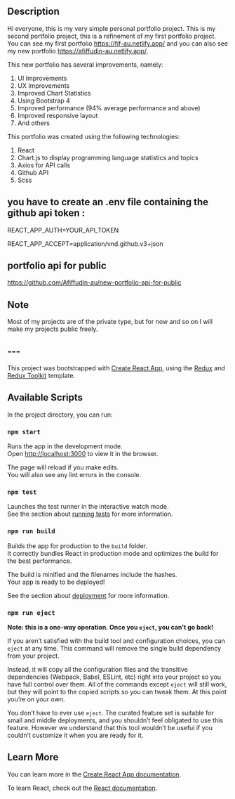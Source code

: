 ## Description

Hi everyone, this is my very simple personal portfolio project. This is my second portfolio project, this is a refinement of my first portfolio project. You can see my first portfolio https://fif-au.netlify.app/ and you can also see my new portfolio https://afiffudin-au.netlify.app/.

This new portfolio has several improvements, namely:

1. UI Improvements
2. UX Improvements
3. Improved Chart Statistics
4. Using Bootstrap 4
5. Improved performance (94% average performance and above)
6. Improved responsive layout
7. And others

This portfolio was created using the following technologies:

1. React
2. Chart.js to display programming language statistics and topics
3. Axios for API calls
4. Github API
5. Scss

## you have to create an .env file containing the github api token :

REACT_APP_AUTH=YOUR_API_TOKEN

REACT_APP_ACCEPT=application/vnd.github.v3+json

## portfolio api for public
https://github.com/Afiffudin-au/new-portfolio-api-for-public

## Note
Most of my projects are of the private type, but for now and so on I will make my projects public freely.

## ---

This project was bootstrapped with [Create React App](https://github.com/facebook/create-react-app), using the [Redux](https://redux.js.org/) and [Redux Toolkit](https://redux-toolkit.js.org/) template.

## Available Scripts

In the project directory, you can run:

### `npm start`

Runs the app in the development mode.<br />
Open [http://localhost:3000](http://localhost:3000) to view it in the browser.

The page will reload if you make edits.<br />
You will also see any lint errors in the console.

### `npm test`

Launches the test runner in the interactive watch mode.<br />
See the section about [running tests](https://facebook.github.io/create-react-app/docs/running-tests) for more information.

### `npm run build`

Builds the app for production to the `build` folder.<br />
It correctly bundles React in production mode and optimizes the build for the best performance.

The build is minified and the filenames include the hashes.<br />
Your app is ready to be deployed!

See the section about [deployment](https://facebook.github.io/create-react-app/docs/deployment) for more information.

### `npm run eject`

**Note: this is a one-way operation. Once you `eject`, you can’t go back!**

If you aren’t satisfied with the build tool and configuration choices, you can `eject` at any time. This command will remove the single build dependency from your project.

Instead, it will copy all the configuration files and the transitive dependencies (Webpack, Babel, ESLint, etc) right into your project so you have full control over them. All of the commands except `eject` will still work, but they will point to the copied scripts so you can tweak them. At this point you’re on your own.

You don’t have to ever use `eject`. The curated feature set is suitable for small and middle deployments, and you shouldn’t feel obligated to use this feature. However we understand that this tool wouldn’t be useful if you couldn’t customize it when you are ready for it.

## Learn More

You can learn more in the [Create React App documentation](https://facebook.github.io/create-react-app/docs/getting-started).

To learn React, check out the [React documentation](https://reactjs.org/).
